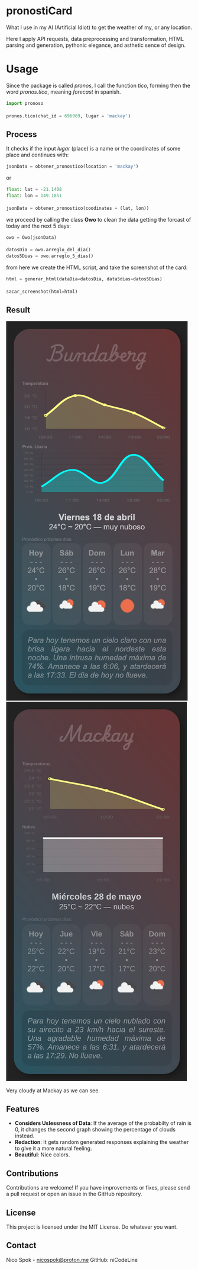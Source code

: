 # pronostiCard
What I use in my AI (Artificial Idiot) to get the weather of my, or any location.


Here I apply API requests, data preprocessing and transformation, HTML parsing and generation, pythonic elegance, and asthetic sence of design.

# Usage

Since the package is called _pronos_, I call the
function _tico_, forming then the word _pronos.tico_, meaning _forecast_ in spanish.  

```python
import pronoso

pronos.tico(chat_id = 696969, lugar = 'mackay')
```

## Process


It checks if the input _lugar_ (place) is a name or the coordinates of some place and continues with:

```python
jsonData = obtener_pronostico(location = 'mackay')
```

or

```python
float: lat = -21.1408
float: lon = 149.1851

jsonData = obtener_pronostico(coodinates = (lat, lon))
```

we proceed by calling the class **Owo** to clean the data getting the forcast of today and the next 5 days:

```python
owo = Owo(jsonData)

datosDia = owo.arreglo_del_dia()
datos5Dias = owo.arreglo_5_dias()
```

from here we create the HTML script, and take the screenshot of the card:

```python
html = generar_html(dataDia=datosDia, data5dias=datos5Dias)

sacar_screenshot(html=html)
```


## Result

![result 1](images/test_Bundaberg.png)
![result 1](images/test_Mackay.jpg)

Very cloudy at Mackay as we can see.

## Features

- **Considers Uslessness of Data**: If the average of the probabilty of rain is 0, it changes the second graph
showing the percentage of clouds instead.
- **Redaction**: It gets random generated responses explaining the weather to give it a more natural feeling.
- **Beautiful**: Nice colors.


## Contributions

Contributions are welcome! If you have improvements or fixes, please send a pull request or open an issue in the GitHub repository.

## License

This project is licensed under the MIT License. Do whatever you want.

## Contact

Nico Spok - nicospok@proton.me
GitHub: niCodeLine
